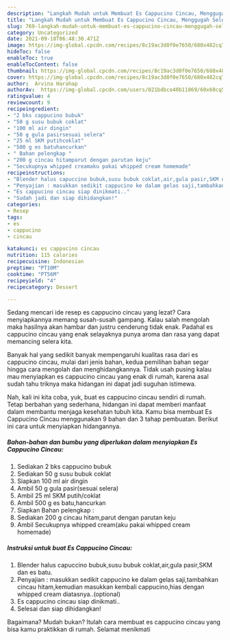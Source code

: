 ```yaml
---
description: "Langkah Mudah untuk Membuat Es Cappucino Cincau, Menggugah Selera"
title: "Langkah Mudah untuk Membuat Es Cappucino Cincau, Menggugah Selera"
slug: 769-langkah-mudah-untuk-membuat-es-cappucino-cincau-menggugah-selera
category: Uncategorized
date: 2021-09-18T06:48:30.471Z
image: https://img-global.cpcdn.com/recipes/8c19ac3d0f0e7650/680x482cq70/es-cappucino-cincau-foto-resep-utama.jpg
hideToc: false
enableToc: true
enableTocContent: false
thumbnail: https://img-global.cpcdn.com/recipes/8c19ac3d0f0e7650/680x482cq70/es-cappucino-cincau-foto-resep-utama.jpg
cover: https://img-global.cpcdn.com/recipes/8c19ac3d0f0e7650/680x482cq70/es-cappucino-cincau-foto-resep-utama.jpg
author:  Arvina Harahap
authorAv:  https://img-global.cpcdn.com/users/021bdbce40b11869/60x60cq50/avatar.jpg
ratingvalue: 4
reviewcount: 9
recipeingredient:
- "2 bks cappucino bubuk"
- "50 g susu bubuk coklat"
- "100 ml air dingin"
- "50 g gula pasirsesuai selera"
- "25 ml SKM putihcoklat"
- "500 g es batuhancurkan"
- " Bahan pelengkap "
- "200 g cincau hitamparut dengan parutan keju"
- "Secukupnya whipped creamaku pakai whipped cream homemade"
recipeinstructions:
- "Blender halus capuccino bubuk,susu bubuk coklat,air,gula pasir,SKM dan es batu."
- "Penyajian : masukkan sedikit cappucino ke dalam gelas saji,tambahkan cincau hitam,kemudian masukkan kembali cappucino,hias dengan whipped cream diatasnya..(optional)"
- "Es cappucino cincau siap dinikmati.."
- "Sudah jadi dan siap dihidangkan!"
categories:
- Resep
tags:
- es
- cappucino
- cincau

katakunci: es cappucino cincau 
nutrition: 115 calories
recipecuisine: Indonesian
preptime: "PT10M"
cooktime: "PT56M"
recipeyield: "4"
recipecategory: Dessert

---
```



Sedang mencari ide resep es cappucino cincau yang lezat? Cara menyiapkannya memang susah-susah gampang. Kalau salah mengolah maka hasilnya akan hambar dan justru cenderung tidak enak. Padahal es cappucino cincau yang enak selayaknya punya aroma dan rasa yang dapat memancing selera kita.




Banyak hal yang sedikit banyak mempengaruhi kualitas rasa dari es cappucino cincau, mulai dari jenis bahan, kedua pemilihan bahan segar hingga cara mengolah dan menghidangkannya. Tidak usah pusing kalau mau menyiapkan es cappucino cincau yang enak di rumah, karena asal sudah tahu triknya maka hidangan ini dapat jadi suguhan istimewa.


Nah, kali ini kita coba, yuk, buat es cappucino cincau sendiri di rumah. Tetap berbahan yang sederhana, hidangan ini dapat memberi manfaat dalam membantu menjaga kesehatan tubuh kita. Kamu bisa membuat Es Cappucino Cincau menggunakan 9 bahan dan 3 tahap pembuatan. Berikut ini cara untuk menyiapkan hidangannya.

<!--inarticleads1-->

##### Bahan-bahan dan bumbu yang diperlukan dalam menyiapkan Es Cappucino Cincau:

1. Sediakan 2 bks cappucino bubuk
1. Sediakan 50 g susu bubuk coklat
1. Siapkan 100 ml air dingin
1. Ambil 50 g gula pasir(sesuai selera)
1. Ambil 25 ml SKM putih/coklat
1. Ambil 500 g es batu,hancurkan
1. Siapkan  Bahan pelengkap :
1. Sediakan 200 g cincau hitam,parut dengan parutan keju
1. Ambil Secukupnya whipped cream(aku pakai whipped cream homemade)




<!--inarticleads2-->

##### Instruksi untuk buat Es Cappucino Cincau:

1. Blender halus capuccino bubuk,susu bubuk coklat,air,gula pasir,SKM dan es batu.
1. Penyajian : masukkan sedikit cappucino ke dalam gelas saji,tambahkan cincau hitam,kemudian masukkan kembali cappucino,hias dengan whipped cream diatasnya..(optional)
1. Es cappucino cincau siap dinikmati..
1. Selesai dan siap dihidangkan!



Bagaimana? Mudah bukan? Itulah cara membuat es cappucino cincau yang bisa kamu praktikkan di rumah. Selamat menikmati
